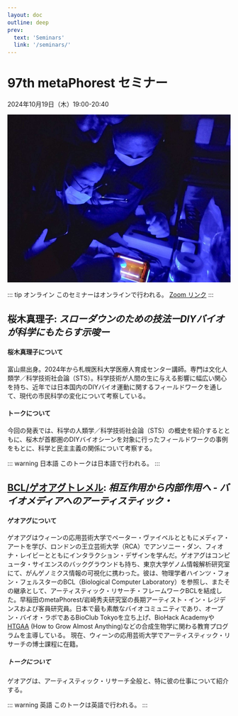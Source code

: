 ```yaml
---
layout: doc
outline: deep
prev:
  text: 'Seminars'
  link: '/seminars/'
---
```


# 97th metaPhorest セミナー

2024年10月19日（木）19:00-20:40

![](/public/seminars/097/097.jpg)

::: tip オンライン
このセミナーはオンラインで行われる。 [Zoom リンク](https://zoom.metaphorest.org)
:::

## 桜木真理子: _スローダウンのための技法ーDIYバイオが科学にもたらす示唆ー_

#### 桜木真理子について

富山県出身。2024年から札幌医科大学医療人育成センター講師。専門は文化人類学／科学技術社会論（STS）。科学技術が人間の生に与える影響に幅広い関心を持ち、近年では日本国内のDIYバイオ運動に関するフィールドワークを通して、現代の市民科学の変化について考察している。

#### トークについて

今回の発表では、科学の人類学／科学技術社会論（STS）の概史を紹介するとともに、桜木が首都圏のDIYバイオシーンを対象に行ったフィールドワークの事例をもとに、科学と民主主義の関係について考察する。

::: warning 日本語
このトークは日本語で行われる。
:::

## [BCL/ゲオアグトレメル](/members/georg-tremmel/): _相互作用から内部作用へ - バイオメディアへのアーティスティック・_

#### ゲオアグについて

ゲオアグはウィーンの応用芸術大学でペーター・ヴァイベルとともにメディア・アートを学び、ロンドンの王立芸術大学（RCA）でアンソニー・ダン、フィオナ・レイビーとともにインタラクション・デザインを学んだ。ゲオアグはコンピュータ・サイエンスのバックグラウンドも持ち、東京大学ゲノム情報解析研究室にて、がんゲノミクス情報の可視化に携わった。彼は、物理学者ハインツ・フォン・フェルスターのBCL（Biological Computer Laboratory）を参照し、またその継承として、アーティスティック・リサーチ・フレームワークBCLを結成した。早稲田のmetaPhorest/岩崎秀夫研究室の長期アーティスト・イン・レジデンスおよび客員研究員。日本で最も素敵なバイオコミュニティであり、オープン・バイオ・ラボであるBioClub Tokyoを立ち上げ、BioHack Academyや[HTGAA](https://www.htgaa.org) (How to Grow Almost Anything)などの合成生物学に関わる教育プログラムを主導している。
現在、ウィーンの応用芸術大学でアーティスティック・リサーチの博士課程に在籍。

##### トークについて

ゲオアグは、アーティスティック・リサーチ全般と、特に彼の仕事について紹介する。

::: warning 英語
このトークは英語で行われる。
:::
